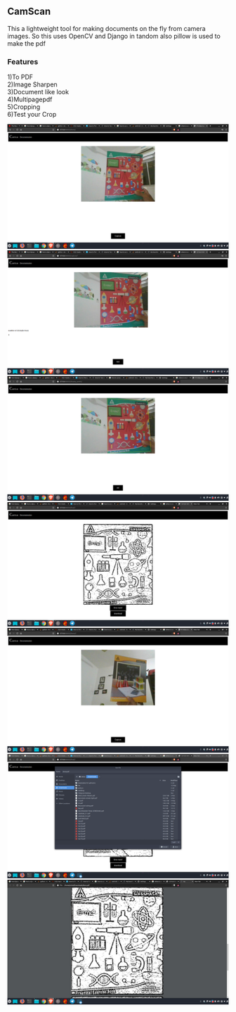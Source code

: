 ## CamScan
This a lightweight tool for making documents on the fly from camera images.
So this uses OpenCV and Django in tandom also pillow is used to make the pdf

### Features
1)To PDF<br>
2)Image Sharpen<br>
3)Document like look<br>
4)Multipagepdf<br>
5)Cropping<br>
6)Test your Crop<br>

<img src="images/6th.png">

<img src="images/7th.png">

<img src="images/8th.png">

<img src="images/9th.png">

<img src="images/10th.png">

<img src="images/11th.png">

<img src="images/12th.png">
